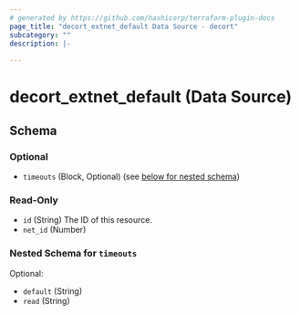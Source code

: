 ```yaml
---
# generated by https://github.com/hashicorp/terraform-plugin-docs
page_title: "decort_extnet_default Data Source - decort"
subcategory: ""
description: |-
  
---
```


# decort_extnet_default (Data Source)





<!-- schema generated by tfplugindocs -->
## Schema

### Optional

- `timeouts` (Block, Optional) (see [below for nested schema](#nestedblock--timeouts))

### Read-Only

- `id` (String) The ID of this resource.
- `net_id` (Number)

<a id="nestedblock--timeouts"></a>
### Nested Schema for `timeouts`

Optional:

- `default` (String)
- `read` (String)


